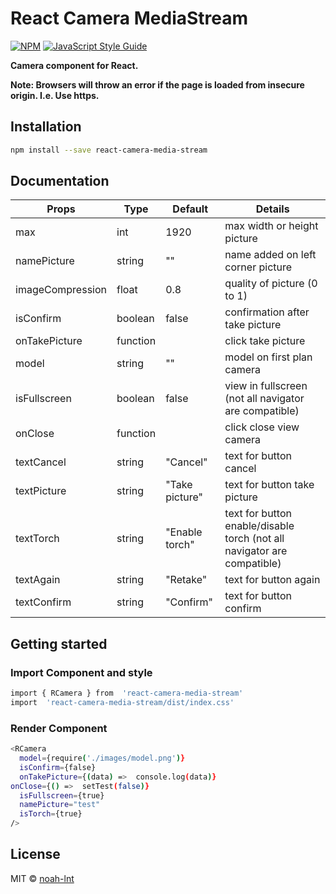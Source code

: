# React Camera MediaStream

[![NPM](https://img.shields.io/npm/v/react-camera-media-stream.svg)](https://www.npmjs.com/package/react-camera-media-stream) [![JavaScript Style Guide](https://img.shields.io/badge/code_style-standard-brightgreen.svg)](https://standardjs.com)

**Camera component for React.**

**Note: Browsers will throw an error if the page is loaded from insecure origin. I.e. Use https.**

## Installation

```bash
npm install --save react-camera-media-stream
```

## Documentation

| Props | Type | Default | Details |
|--|--|--|--|
| max | int | 1920 | max width or height picture |
| namePicture | string | "" | name added on left corner picture |
| imageCompression | float | 0.8 | quality of picture (0 to 1) |
| isConfirm | boolean | false | confirmation after take picture |
| onTakePicture | function |  | click take picture |
| model | string | "" | model on first plan camera |
| isFullscreen | boolean | false | view in fullscreen (not all navigator are compatible) |
| onClose | function |  | click close view camera |
| textCancel | string | "Cancel" | text for button cancel |
| textPicture | string | "Take  picture" | text for button take picture |
| textTorch | string | "Enable  torch" | text for button enable/disable torch (not all navigator are compatible) |
| textAgain | string | "Retake" | text for button again |
| textConfirm | string | "Confirm" | text for button confirm |

## Getting started

### Import Component and style

```bash
import { RCamera } from  'react-camera-media-stream'
import  'react-camera-media-stream/dist/index.css'
```

### Render Component

```bash
<RCamera
  model={require('./images/model.png')}
  isConfirm={false}
  onTakePicture={(data) =>  console.log(data)}
onClose={() =>  setTest(false)}
  isFullscreen={true}
  namePicture="test"
  isTorch={true}
/>
```

## License

MIT © [noah-lnt](https://github.com/noah-lnt)